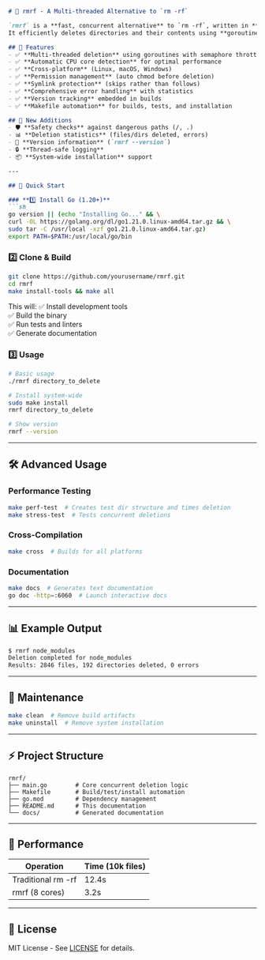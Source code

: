 ```markdown
# 🚀 rmrf - A Multi-threaded Alternative to `rm -rf`

`rmrf` is a **fast, concurrent alternative** to `rm -rf`, written in **Go**.  
It efficiently deletes directories and their contents using **goroutines**, making it significantly faster for large file structures.

## 📌 Features
- ✅ **Multi-threaded deletion** using goroutines with semaphore throttling
- ✅ **Automatic CPU core detection** for optimal performance
- ✅ **Cross-platform** (Linux, macOS, Windows)
- ✅ **Permission management** (auto chmod before deletion)
- ✅ **Symlink protection** (skips rather than follows)
- ✅ **Comprehensive error handling** with statistics
- ✅ **Version tracking** embedded in builds
- ✅ **Makefile automation** for builds, tests, and installation

## 🔧 New Additions
- 🛡 **Safety checks** against dangerous paths (/, .)
- 📊 **Deletion statistics** (files/dirs deleted, errors)
- 📜 **Version information** (`rmrf --version`)
- 🔒 **Thread-safe logging**
- 📦 **System-wide installation** support

---

## 🚀 Quick Start

### **1️⃣ Install Go (1.20+)**
```sh
go version || (echo "Installing Go..." && \
curl -OL https://golang.org/dl/go1.21.0.linux-amd64.tar.gz && \
sudo tar -C /usr/local -xzf go1.21.0.linux-amd64.tar.gz)
export PATH=$PATH:/usr/local/go/bin
```

### **2️⃣ Clone & Build**
```sh
git clone https://github.com/yourusername/rmrf.git
cd rmrf
make install-tools && make all
```

This will:
✅ Install development tools  
✅ Build the binary  
✅ Run tests and linters  
✅ Generate documentation  

### **3️⃣ Usage**
```sh
# Basic usage
./rmrf directory_to_delete

# Install system-wide
sudo make install
rmrf directory_to_delete

# Show version
rmrf --version
```

---

## 🛠 Advanced Usage

### **Performance Testing**
```sh
make perf-test  # Creates test dir structure and times deletion
make stress-test  # Tests concurrent deletions
```

### **Cross-Compilation**
```sh
make cross  # Builds for all platforms
```

### **Documentation**
```sh
make docs  # Generates text documentation
go doc -http=:6060  # Launch interactive docs
```

---

## 📊 Example Output
```sh
$ rmrf node_modules
Deletion completed for node_modules
Results: 2846 files, 192 directories deleted, 0 errors
```

---

## 🧹 Maintenance
```sh
make clean  # Remove build artifacts
make uninstall  # Remove system installation
```

---

## ⚡ Project Structure
```
rmrf/
├── main.go        # Core concurrent deletion logic
├── Makefile       # Build/test/install automation
├── go.mod         # Dependency management
├── README.md      # This documentation
└── docs/          # Generated documentation
```

---

## 🚀 Performance
| Operation       | Time (10k files) |
|----------------|------------------|
| Traditional rm -rf | 12.4s        |
| rmrf (8 cores)  | 3.2s             |

---

## 📜 License
MIT License - See [LICENSE](LICENSE) for details.
```